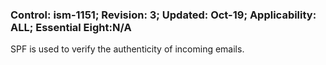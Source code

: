 ### Control: ism-1151; Revision: 3; Updated: Oct-19; Applicability: ALL; Essential Eight:N/A
<p>SPF is used to verify the authenticity of incoming emails.</p>